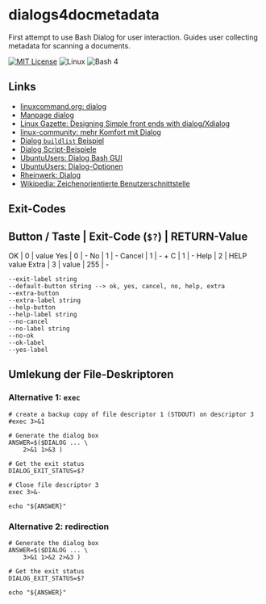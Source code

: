 # dialogs4docmetadata
First attempt to use Bash Dialog for user interaction. Guides user collecting metadata for scanning a documents.


[![MIT License][LICENSE-BADGE]](LICENSE)
![Linux][LINUX-BADGE]
![Bash 4][Bash-BADGE]


[LICENSE-BADGE]: https://img.shields.io/badge/license-MIT-blue.svg
[LINUX-BADGE]: https://img.shields.io/badge/Linux-blue.svg
[Bash-BADGE]: https://img.shields.io/badge/Bash-4-blue.svg


## Links

*	[linuxcommand.org: dialog](https://linuxcommand.org/lc3_adv_dialog.php)
*	[Manpage dialog](https://invisible-island.net/dialog/manpage/dialog.html)
*	[Linux Gazette: Designing Simple front ends with dialog/Xdialog](https://linuxgazette.net/101/sunil.html)
*	[linux-community: mehr Komfort mit Dialog](https://www.linux-community.de/ausgaben/linuxuser/2014/03/mehr-komfort/2/)
*	[Dialog `buildlist` Beispiel](https://stackoverflow.com/questions/44445741/dialog-buildlist-option-how-to-use-it)
*	[Dialog Script-Beispiele](https://github.com/ThomasDickey/dialog-snapshots/tree/master/samples)
*	[UbuntuUsers: Dialog Bash GUI](https://wiki.ubuntuusers.de/Dialog/)
*	[UbuntuUsers: Dialog-Optionen](https://wiki.ubuntuusers.de/Howto/Dialog-Optionen/)
*	[Rheinwerk: Dialog](https://openbook.rheinwerk-verlag.de/shell_programmierung/shell_007_007.htm)
*	[Wikipedia: Zeichenorientierte Benutzerschnittstelle](https://de.wikipedia.org/wiki/Zeichenorientierte_Benutzerschnittstelle)

## Exit-Codes

Button / Taste | Exit-Code (`$?`) | RETURN-Value
------------------------------------------------
OK             | 0                | value
Yes            | 0                | -
No             | 1                | -
Cancel         | 1                | -
<Ctrl> + C     | 1                | -
Help           | 2                | HELP value
Extra          | 3                | value
<ESC>          | 255              | -


```
--exit-label string
--default-button string --> ok, yes, cancel, no, help, extra
--extra-button
--extra-label string
--help-button
--help-label string
--no-cancel
--no-label string
--no-ok
--ok-label
--yes-label
```

## Umlekung der File-Deskriptoren

### Alternative 1: `exec`

```
# create a backup copy of file descriptor 1 (STDOUT) on descriptor 3
#exec 3>&1

# Generate the dialog box
ANSWER=$($DIALOG ... \
    2>&1 1>&3 )

# Get the exit status
DIALOG_EXIT_STATUS=$?

# Close file descriptor 3
exec 3>&-

echo "${ANSWER}"
```

### Alternative 2: redirection

```
# Generate the dialog box
ANSWER=$($DIALOG ... \
    3>&1 1>&2 2>&3 )

# Get the exit status
DIALOG_EXIT_STATUS=$?

echo "${ANSWER}"
```
